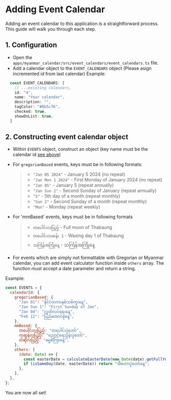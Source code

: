 # Adding Event Calendar

Adding an event calendar to this application is a straightforward process. This guide will walk you through each step.

## 1. Configuration

- Open the `apps/myanmar_calendar/src/event_calendars/event_calendars.ts` file.
- Add a calendar object to the `EVENT_CALENDARS` object (Please asign incremented id from last calendar)
  Example:

```js
  const EVENT_CALENDARS: [
    // ...existing calendars,
    id: "4",
    name: "Your calendar",
    description: "",
    tagColor: "#8b5cf6",
    checked: true,
    showOnList: true,
  ]
```

## 2. Constructing event calendar object

- Within `EVENTS` object, construct an object (key name must be the calendar id [see above](#1-configuration))
- For `gregorianBased` events, keys must be in following formats:

  > - `"Jan 05 2024"` - January 5 2024 (no repeat)
  > - `"Jan Mon 1 2024"` - First Monday of January 2024 (no repeat)
  > - `"Jan 05"` - January 5 (repeat annually)
  > - `"Jan Sun 2"` - Second Sunday of January (repeat annually)
  > - `"5"` - 5th day of a month (repeat monthly)
  > - `"Sun 2"` - Second Sunday of a month (repeat monthly)
  > - `"Mon"` - Monday (repeat weekly)

- For 'mmBased' events, keys must be in following formats

  > - `တပေါင်းလပြည့်` - Full moon of Thabaung
  > - `တပေါင်းလဆန်း 1` - Waxing day 1 of Thabaung
  > - `သင်္ကြန်အကြိုနေ့` - သင်္ကြန်အကြိုနေ့

- For events which are simply not formattable with Gregorian or Myanmar calendar, you can add event calculator function inside `others` array. The function must accept a date parameter and return a string.

Example:

```js
const EVENTS = {
  calendarId: {
    gregorianBased: {
      "Jan 01": "နိုင်ငံတကာနှစ်သစ်ကူးနေ့",
      "Jan Sun 1": "First Sunday of Jan",
      "Jan 04": "လွတ်လပ်ရေးနေ့",
      "Feb 12": "ပြည်‌ထောင်စုနေ့",
    },
    mmBased: {
      တပေါင်းလပြည့်: "တပေါင်းပွဲတော်",
      ကဆုန်လပြည့်: "‌‌ညောင်ရေသွန်းပွဲတော်",
      ဝါဆိုလပြည့်: "ဓမ္မစကြာနေ့",
    },
    others: [
      (date: Date) => {
        const easterDate = calculateEasterDate(new Date(date).getFullYear());
        if (isSameDay(date, easterDate)) return "အီစတာပွဲတော်နေ့";
      },
    ],
  },
};
```

You are now all set!
